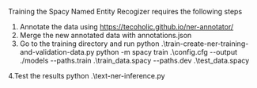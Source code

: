 Training the Spacy Named Entity Recogizer requires the following steps

1. Annotate the data using https://tecoholic.github.io/ner-annotator/
2. Merge the new annotated data with annotations.json
3. Go to the training directory and run
   python .\train-create-ner-training-and-validation-data.py
   python -m spacy train .\config.cfg --output ./models --paths.train .\train_data.spacy --paths.dev .\test_data.spacy

4.Test the results
python .\text-ner-inference.py
